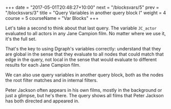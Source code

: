 +++
date = "2017-05-01T20:48:27+10:00"
next = "/blocksvars/5"
prev = "/blocksvars/3"
title = "Query Variables in another query block I"
weight = 4
course = 5
courseName = "Var Blocks"
+++

Let's take a second to think about that last query. The variable `JC_actor`
evaluated to all actors in any Jane Campion film. No matter where we use it,
it's the full set.

That's the key to using Dgraph's variables correctly: understand that they are
global in the sense that they evaluate to all nodes that could match that edge
in the query, not local in the sense that would evaluate to different results
for each Jane Campion film.

We can also use query variables in another query block, both as the nodes the
root filter matches and in internal filters.

Peter Jackson often appears in his own films, mostly in the background or just a
glimpse, but he's there. The query shows all films that Peter Jackson has both
directed and appeared in.
